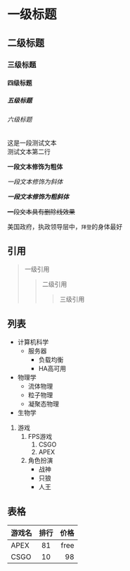 # 一级标题
## 二级标题
### 三级标题
#### 四级标题
##### 五级标题
###### 六级标题


这是一段测试文本<br>
测试文本第二行


**一段文本修饰为粗体**

*一段文本修饰为斜体*

***一段文本修饰为粗斜体***

~~一段文本具有删除线效果~~

美国政府，执政领导层中，`拜登`的身体最好

## 引用

> 一级引用
>> 二级引用
>>> 三级引用

## 列表

* 计算机科学
  * 服务器
    * 负载均衡
    * HA高可用
* 物理学
  * 流体物理
  * 粒子物理
  * 凝聚态物理
* 生物学


1. 游戏
   1. FPS游戏
      1. CSGO
      2. APEX
   2. 角色扮演
      * 战神
      * 只狼
      * 人王

## 表格

游戏名|排行|价格
---|:---:|---:
APEX|81|free
CSGO|10|98
